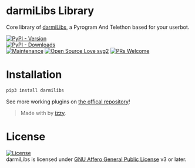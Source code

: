 # darmiLibs Library

Core library of [darmiLibs](https://github.com/iskandar777-dar/darmilibs), a Pyrogram And Telethon based for your userbot.


[![PyPI - Version](https://img.shields.io/pypi/v/darmilibs?style=round)](https://pypi.org/project/darmilibs)    
[![PyPI - Downloads](https://img.shields.io/pypi/dm/darmilibs?label=DOWNLOADS&style=round)](https://pypi.org/project/darmilibs)    
[![Maintenance](https://img.shields.io/badge/Maintained%3F-yes-green.svg)](https://github.com/hitokizzy/darmilibs/graphs/commit-activity)
[![Open Source Love svg2](https://badges.frapsoft.com/os/v2/open-source.svg?v=103)](https://github.com/hitokizzy/darmilibs)
[![PRs Welcome](https://img.shields.io/badge/PRs-welcome-brightgreen.svg?style=flat-square)](https://makeapullrequest.com)

# Installation
```bash
pip3 install darmilibs
```


See more working plugins on [the offical repository](https://github.com/hitokizzy/darmilibs)!

> Made with by [izzy](https://t.me/kenpatagdar).    


# License
[![License](https://www.gnu.org/graphics/agplv3-155x51.png)](LICENSE)   
darmiLibs is licensed under [GNU Affero General Public License](https://www.gnu.org/licenses/agpl-3.0.en.html) v3 or later.

